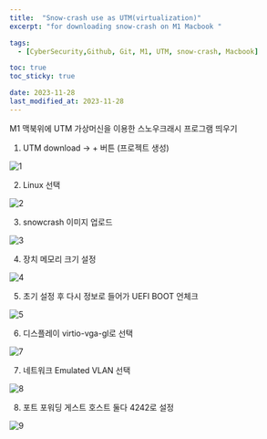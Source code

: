 ```yaml
---
title:  "Snow-crash use as UTM(virtualization)"
excerpt: "for downloading snow-crash on M1 Macbook "

tags:
  - [CyberSecurity,Github, Git, M1, UTM, snow-crash, Macbook]

toc: true
toc_sticky: true

date: 2023-11-28
last_modified_at: 2023-11-28
---
```

M1 맥북위에 UTM 가상머신을 이용한 스노우크래시 프로그램 띄우기 

1. UTM download -> + 버튼 (프로젝트 생성)

![1](https://github.com/EunmiYoo/EunmiYoo.github.io/assets/60992129/0ca4217a-ab03-47ad-8ca7-ecbf7736de30)


2. Linux 선택 

![2](https://github.com/EunmiYoo/EunmiYoo.github.io/assets/60992129/af65c10a-1792-402c-8356-f0872d9bfc90)

3. snowcrash 이미지 업로드 

![3](https://github.com/EunmiYoo/EunmiYoo.github.io/assets/60992129/c75062f8-899a-41ff-bb01-979967e9ad19)

4. 장치 메모리 크기 설정 

![4](https://github.com/EunmiYoo/EunmiYoo.github.io/assets/60992129/d42ab0e4-c129-46ca-92c6-d109856ee220)


5. 초기 설정 후 다시 정보로 들어가 UEFI BOOT 언체크 

![5](https://github.com/EunmiYoo/EunmiYoo.github.io/assets/60992129/a4eb8eec-6ae5-4753-adcb-8226290ea92b)

6. 디스플레이 virtio-vga-gl로 선택 

![7](https://github.com/EunmiYoo/EunmiYoo.github.io/assets/60992129/19c7bc2c-c780-4b10-9958-162b06a8ec70)


7. 네트워크 Emulated VLAN 선택

![8](https://github.com/EunmiYoo/EunmiYoo.github.io/assets/60992129/31116eff-3e12-49e0-b059-739584ee00fc)

8. 포트 포워딩 게스트 호스트 둘다 4242로 설정 

![9](https://github.com/EunmiYoo/EunmiYoo.github.io/assets/60992129/5d2f7550-ff61-4eca-b3d0-6297ee28a3cd)



